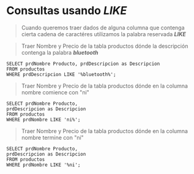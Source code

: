 # Consultas usando ***LIKE***

> Cuando queremos traer dados de alguna columna que contenga cierta cadena de caractéres utilizamos la palabra reservada ***LIKE*** 

> Traer Nombre y Precio de la tabla productos dónde la descripción contenga la palabra ***bluetooth*** 

    SELECT prdNombre Producto, prdDescripcion as Descripcion  
    FROM productos  
    WHERE prdDescripcion LIKE '%bluetooth%';

> Traer Nombre y Precio de la tabla productos dónde en la columna nombre comience con "ni"
 
    SELECT prdNombre Producto,  
    prdDescripcion as Descripcion  
    FROM productos  
    WHERE prdNombre LIKE 'ni%';   

> Traer Nombre y Precio de la tabla productos dónde en la columna nombre termine con "ni"

    SELECT prdNombre Producto,  
    prdDescripcion as Descripcion  
    FROM productos  
    WHERE prdNombre LIKE '%ni';   